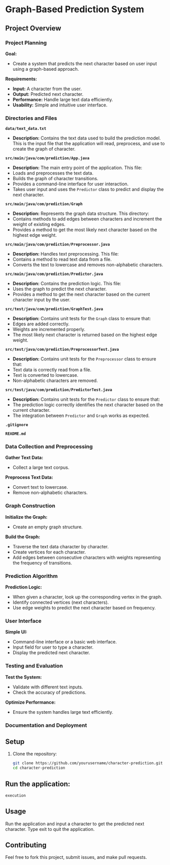 # Graph-Based Prediction System

## Project Overview

### Project Planning

**Goal:**
- Create a system that predicts the next character based on user input using a graph-based approach.

**Requirements:**
- **Input:** A character from the user.
- **Output:** Predicted next character.
- **Performance:** Handle large text data efficiently.
- **Usability:** Simple and intuitive user interface.
  

### Directories and Files

**`data/text_data.txt`**
  - **Description:** Contains the text data used to build the prediction model. This is the input file that the application will read, preprocess, and use to create the graph of character.

**`src/main/java/com/prediction/App.java`**
  - **Description:** The main entry point of the application. This file:
  - Loads and preprocesses the text data.
  - Builds the graph of character transitions.
  - Provides a command-line interface for user interaction.
  - Takes user input and uses the `Predictor` class to predict and display the next character.

**`src/main/java/com/prediction/Graph`**
  - **Description:** Represents the graph data structure. This directory:
  - Contains methods to add edges between characters and increment the weight of existing edges.
  - Provides a method to get the most likely next character based on the highest edge weight.

**`src/main/java/com/prediction/Preprocessor.java`**
  - **Description:** Handles text preprocessing. This file:
  - Contains a method to read text data from a file.
  - Converts the text to lowercase and removes non-alphabetic characters.

**`src/main/java/com/prediction/Predictor.java`**
  - **Description:** Contains the prediction logic. This file:
  - Uses the graph to predict the next character.
  - Provides a method to get the next character based on the current character input by the user.

**`src/test/java/com/prediction/GraphTest.java`**
  - **Description:** Contains unit tests for the `Graph` class to ensure that:
  - Edges are added correctly.
  - Weights are incremented properly.
  - The most likely next character is returned based on the highest edge weight.

**`src/test/java/com/prediction/PreprocessorTest.java`**
  - **Description:** Contains unit tests for the `Preprocessor` class to ensure that:
  - Text data is correctly read from a file.
  - Text is converted to lowercase.
  - Non-alphabetic characters are removed.

**`src/test/java/com/prediction/PredictorTest.java`**
  - **Description:** Contains unit tests for the `Predictor` class to ensure that:
  - The prediction logic correctly identifies the next character based on the current character.
  - The integration between `Predictor` and `Graph` works as expected.

**`.gitignore`**

**`README.md`**

### Data Collection and Preprocessing

**Gather Text Data:**
- Collect a large text corpus.

**Preprocess Text Data:**
- Convert text to lowercase.
- Remove non-alphabetic characters.

### Graph Construction

**Initialize the Graph:**
- Create an empty graph structure.

**Build the Graph:**
- Traverse the text data character by character.
- Create vertices for each character.
- Add edges between consecutive characters with weights representing the frequency of transitions.

### Prediction Algorithm

**Prediction Logic:**
- When given a character, look up the corresponding vertex in the graph.
- Identify connected vertices (next characters).
- Use edge weights to predict the next character based on frequency.

### User Interface

**Simple UI:**
- Command-line interface or a basic web interface.
- Input field for user to type a character.
- Display the predicted next character.

### Testing and Evaluation

**Test the System:**
- Validate with different text inputs.
- Check the accuracy of predictions.

**Optimize Performance:**
- Ensure the system handles large text efficiently.

### Documentation and Deployment


## Setup

1. Clone the repository:
   ```sh
   git clone https://github.com/yourusername/character-prediction.git
   cd character-prediction
   ```
## Run the application:
   ```sh
  execution
  ```

## Usage
  Run the application and input a character to get the predicted next character.
  Type exit to quit the application.

## Contributing
  Feel free to fork this project, submit issues, and make pull requests.
